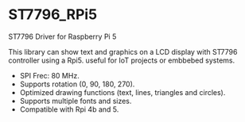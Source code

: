 # ST7796_RPi5
ST7796 Driver for Raspberry Pi 5

This library can show text and graphics on a LCD display with ST7796 controller using a Rpi5.
useful for IoT projects or embbebed systems.

* SPI Frec: 80 MHz.
* Supports rotation (0, 90, 180, 270). 
* Optimized drawing functions (text, lines, triangles and circles).
* Supports multiple fonts and sizes.
* Compatible with Rpi 4b and 5.

